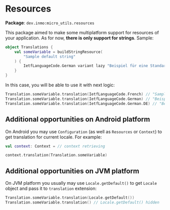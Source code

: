 # Resources

**Package**: `dev.inmo:micro_utils.resources`

This package aimed to make some multiplatform support for resources of your application. As for now, __there is only
support for strings__. Sample:

```kotlin
object Translations {
    val someVariable = buildStringResource(
        "Sample default string"
    ) {
        IetfLanguageCode.German variant lazy "Beispiel für eine Standardzeichenkette"
    }
}
```

In this case, you will be able to use it with next logic:

```kotlin
Translation.someVariable.translation(IetfLanguageCode.French) // "Sample default string" as default one
Translation.someVariable.translation(IetfLanguageCode.German) // "Beispiel für eine Standardzeichenkette" as available variant
Translation.someVariable.translation(IetfLanguageCode.German.DE) // "Beispiel für eine Standardzeichenkette" as available parent variant
```

## Additional opportunities on Android platform

On Android you may use `Configuration` (as well as `Resources` or `Context`) to get translation for current locale. For
example:

```kotlin
val context: Context = // context retrieving

context.translation(Translation.someVariable)
```

## Additional opportunities on JVM platform

On JVM platform you usually may use `Locale.getDefault()` to get `Locale` object and pass it to `translation` extension:

```kotlin
Translation.someVariable.translation(Locale.getDefault())
Translation.someVariable.translation() // Locale.getDefault() hidden
```
